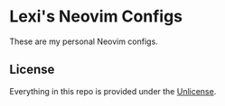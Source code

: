 # Lexi's Neovim Configs

These are my personal Neovim configs. 

## License

Everything in this repo is provided under the [Unlicense](LICENSE.txt).
